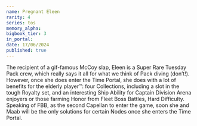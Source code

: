 ```yaml
---
name: Pregnant Eleen
rarity: 4
series: tos
memory_alpha:
bigbook_tier: 3
in_portal:
date: 17/06/2024
published: true
---
```


The recipient of a gif-famous McCoy slap, Eleen is a Super Rare Tuesday Pack crew, which really says it all for what we think of Pack diving (don’t!). However, once she does enter the Time Portal, she does with a lot of benefits for the elderly player™: four Collections, including a slot in the tough Royalty set, and an interesting Ship Ability for Captain Division Arena enjoyers or those farming Honor from Fleet Boss Battles, Hard Difficulty. Speaking of FBB, as the second Capellan to enter the game, soon she and Maab will be the only solutions for certain Nodes once she enters the Time Portal.
